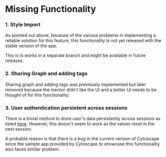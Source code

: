 # Missing Functionality

### 1. Style Import

As pointed out above, because of the various problems in implementing a reliable solution for this feature, this functionality is not yet released with the stable version of the app.

This is in works in a separate branch and might be available in future releases.

### 2. Sharing Graph and adding tags

Sharing graph and adding tags was previously implemented but later removed because the mentor didn't like the UI and a better UI needs to be thought of for this functionality.

### 3. User authentication persistent across sessions

There is a trivial method to store user's data persistently across sessions as listed [here](http://wiki.cytoscape.org/Cytoscape_3/AppDeveloper/Cytoscape_3_App_Cookbook#How_to_use_CyProperty_to_save_values_across_sessions.3F).
However, this doesn't seem to work as the values reset in the next session.

A probable reason is that there is a bug in the current version of Cytoscape since the sample app provided by Cytoscape to showcase this functionality also faces similar problem.
